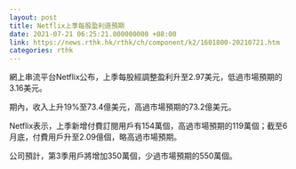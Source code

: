 ```yaml
---
layout: post
title: Netflix上季每股盈利遜預期
date: 2021-07-21 06:25:21.000000000 +08:00
link: https://news.rthk.hk/rthk/ch/component/k2/1601800-20210721.htm
categories: rthk
---
```


網上串流平台Netflix公布，上季每股經調整盈利升至2.97美元，低過市場預期的3.16美元。

期內，收入上升19%至73.4億美元，高過市場預期的73.2億美元。

Netflix表示，上季新增付費訂閱用戶有154萬個，高過市場預期的119萬個；截至6月底，付費用戶升至2.09億個，略高過市場預期。

公司預計，第3季用戶將增加350萬個，少過市場預期的550萬個。
